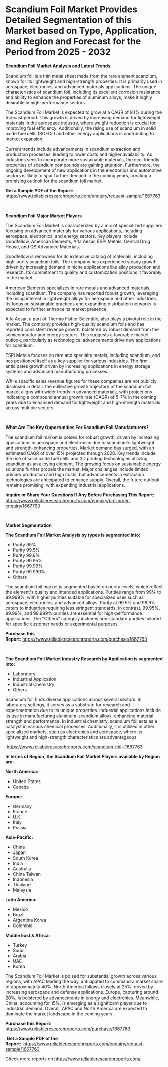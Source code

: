 <p><h1>Scandium Foil Market Provides Detailed Segmentation of this Market based on Type, Application, and Region and Forecast for the Period from 2025 - 2032</h1></p><p><strong>Scandium Foil Market Analysis and Latest Trends</strong></p>
<p><p>Scandium foil is a thin metal sheet made from the rare element scandium, known for its lightweight and high-strength properties. It is primarily used in aerospace, electronics, and advanced materials applications. The unique characteristics of scandium foil, including its excellent corrosion resistance and ability to enhance the properties of aluminum alloys, make it highly desirable in high-performance sectors.</p><p>The Scandium Foil Market is expected to grow at a CAGR of 9.1% during the forecast period. This growth is driven by increasing demand for lightweight materials in the aerospace industry, where weight reduction is crucial for improving fuel efficiency. Additionally, the rising use of scandium in solid oxide fuel cells (SOFCs) and other energy applications is contributing to market expansion. </p><p>Current trends include advancements in scandium extraction and production processes, leading to lower costs and higher availability. As industries seek to incorporate more sustainable materials, the eco-friendly properties of scandium compounds are gaining attention. Furthermore, the ongoing development of new applications in the electronics and automotive sectors is likely to spur further demand in the coming years, creating a promising outlook for the scandium foil market.</p></p>
<p><strong>Get a Sample PDF of the Report:&nbsp;</strong> <a href="https://www.reliableresearchreports.com/enquiry/request-sample/1667763?utm_campaign=3039&utm_medium=2&utm_source=Github&utm_content=ia&utm_term=07032025&utm_id=scandium-foil">https://www.reliableresearchreports.com/enquiry/request-sample/1667763</a></p>
<p>&nbsp;</p>
<p><strong>Scandium Foil Major Market Players</strong></p>
<p><p>The Scandium Foil Market is characterized by a mix of specialized suppliers focusing on advanced materials for various applications, including aerospace, electronics, and energy sectors. Key players include Goodfellow, American Elements, Alfa Aesar, ESPI Metals, Central Drug House, and QS Advanced Materials.</p><p>Goodfellow is renowned for its extensive catalog of materials, including high-purity scandium foils. The company has experienced steady growth driven by increasing demand in niche applications like alloy production and research. Its commitment to quality and customization positions it favorably in the market.</p><p>American Elements specializes in rare metals and advanced materials, including scandium. The company has reported robust growth, leveraging the rising interest in lightweight alloys for aerospace and other industries. Its focus on sustainable practices and expanding distribution networks is expected to further enhance its market presence.</p><p>Alfa Aesar, a part of Thermo Fisher Scientific, also plays a pivotal role in the market. The company provides high-quality scandium foils and has reported consistent revenue growth, bolstered by robust demand from the semiconductor and energy sectors. This suggests a favorable market outlook, particularly as technological advancements drive new applications for scandium.</p><p>ESPI Metals focuses on rare and specialty metals, including scandium, and has positioned itself as a key supplier for various industries. The firm anticipates growth driven by increasing applications in energy storage systems and advanced manufacturing processes.</p><p>While specific sales revenue figures for these companies are not publicly disclosed in detail, the collective growth trajectory of the scandium foil market aligns with wider trends in advanced materials, with projections indicating a compound annual growth rate (CAGR) of 5-7% in the coming years due to enhanced demand for lightweight and high-strength materials across multiple sectors.</p></p>
<p>&nbsp;</p>
<p><strong>What Are The Key Opportunities For Scandium Foil Manufacturers?</strong></p>
<p><p>The scandium foil market is poised for robust growth, driven by increasing applications in aerospace and electronics due to scandium's lightweight and strength-enhancing properties. Market demand has surged, with an estimated CAGR of over 15% projected through 2028. Key trends include the rise of solid oxide fuel cells and 3D printing technologies utilizing scandium as an alloying element. The growing focus on sustainable energy solutions further propels the market. Major challenges include limited primary production and high costs, but advancements in extraction technologies are anticipated to enhance supply. Overall, the future outlook remains promising, with expanding industrial applications.</p></p>
<p><strong>Inquire or Share Your Questions If Any Before Purchasing This Report:</strong> <a href="https://www.reliableresearchreports.com/enquiry/pre-order-enquiry/1667763?utm_campaign=3039&utm_medium=2&utm_source=Github&utm_content=ia&utm_term=07032025&utm_id=scandium-foil">https://www.reliableresearchreports.com/enquiry/pre-order-enquiry/1667763</a></p>
<p>&nbsp;</p>
<p><strong>Market Segmentation</strong></p>
<p><strong>The Scandium Foil Market Analysis by types is segmented into:</strong></p>
<p><ul><li>Purity 99%</li><li>Purity 99.5%</li><li>Purity 99.9%</li><li>Purity 99.95%</li><li>Purity 99.99%</li><li>Purity 99.999%</li><li>Others</li></ul></p>
<p><p>The scandium foil market is segmented based on purity levels, which reflect the element's quality and intended applications. Purities range from 99% to 99.999%, with higher purities suitable for specialized uses such as aerospace, electronics, and advanced alloys. Purity at 99.5% and 99.9% caters to industries requiring less stringent standards. In contrast, 99.95%, 99.99%, and 99.999% purities are essential for high-performance applications. The "Others" category includes non-standard purities tailored for specific customer needs or experimental purposes.</p></p>
<p><strong>Purchase this Report:&nbsp;</strong><a href="https://www.reliableresearchreports.com/purchase/1667763?utm_campaign=3039&utm_medium=2&utm_source=Github&utm_content=ia&utm_term=07032025&utm_id=scandium-foil">https://www.reliableresearchreports.com/purchase/1667763</a></p>
<p>&nbsp;</p>
<p><strong>The Scandium Foil Market Industry Research by Application is segmented into:</strong></p>
<p><ul><li>Laboratory</li><li>Industrial Application</li><li>Industrial Chemistry</li><li>Others</li></ul></p>
<p><p>Scandium foil finds diverse applications across several sectors. In laboratory settings, it serves as a substrate for research and experimentation due to its unique properties. Industrial applications include its use in manufacturing aluminum-scandium alloys, enhancing material strength and performance. In industrial chemistry, scandium foil acts as a catalyst in various chemical processes. Additionally, it is utilized in other specialized markets, such as electronics and aerospace, where its lightweight and high-strength characteristics are advantageous.</p></p>
<p><a href="https://www.reliableresearchreports.com/scandium-foil-r1667763?utm_campaign=3039&utm_medium=2&utm_source=Github&utm_content=ia&utm_term=07032025&utm_id=scandium-foil">&nbsp;https://www.reliableresearchreports.com/scandium-foil-r1667763</a></p>
<p><strong>In terms of Region, the Scandium Foil Market Players available by Region are:</strong></p>
<p>
    <p> <strong> North America: </strong>
        <ul>
            <li>United States</li>
            <li>Canada</li>
        </ul>
        </p> 
    <p> <strong> Europe: </strong>
        <ul>
            <li>Germany</li>
            <li>France</li>
            <li>U.K.</li>
            <li>Italy</li>
            <li>Russia</li>
        </ul>
        </p> 
    <p> <strong> Asia-Pacific: </strong>
        <ul>
            <li>China</li>
            <li>Japan</li>
            <li>South Korea</li>
            <li>India</li>
            <li>Australia</li>
            <li>China Taiwan</li>
            <li>Indonesia</li>
            <li>Thailand</li>
            <li>Malaysia</li>
        </ul>
        </p> 
    <p> <strong> Latin America: </strong>
        <ul>
            <li>Mexico</li>
            <li>Brazil</li>
            <li>Argentina Korea</li>
            <li>Colombia</li>
        </ul>
        </p> 
    <p> <strong> Middle East & Africa: </strong>
        <ul>
            <li>Turkey</li>
            <li>Saudi</li>
            <li>Arabia</li>
            <li>UAE</li>
            <li>Korea</li>
        </ul>
    </p>
    </p>
<p><p>The Scandium Foil Market is poised for substantial growth across various regions, with APAC leading the way, anticipated to command a market share of approximately 40%. North America follows closely at 25%, driven by increasing aerospace and defense applications. Europe, capturing around 20%, is bolstered by advancements in energy and electronics. Meanwhile, China, accounting for 15%, is emerging as a significant player due to industrial demand. Overall, APAC and North America are expected to dominate the market landscape in the coming years.</p></p>
<p><strong>Purchase this Report: </strong><a href="https://www.reliableresearchreports.com/purchase/1667763?utm_campaign=3039&utm_medium=2&utm_source=Github&utm_content=ia&utm_term=07032025&utm_id=scandium-foil">https://www.reliableresearchreports.com/purchase/1667763</a></p>
<p>&nbsp;<strong>Get a Sample PDF of the Report:&nbsp;&nbsp;</strong><a href="https://www.reliableresearchreports.com/enquiry/request-sample/1667763?utm_campaign=3039&utm_medium=2&utm_source=Github&utm_content=ia&utm_term=07032025&utm_id=scandium-foil">https://www.reliableresearchreports.com/enquiry/request-sample/1667763</a></p>
<p><strong></strong></p>
<p>Check more reports on <a href="https://www.reliableresearchreports.com/?utm_campaign=3039&utm_medium=2&utm_source=Github&utm_content=ia&utm_term=07032025&utm_id=scandium-foil">https://www.reliableresearchreports.com/</a></p>